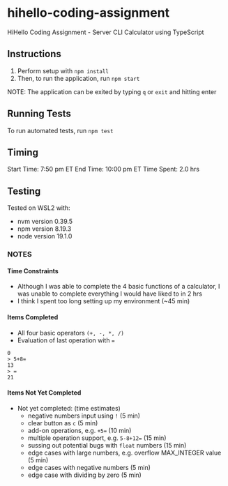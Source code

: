 # hihello-coding-assignment

HiHello Coding Assignment - Server
CLI Calculator using TypeScript

## Instructions

1. Perform setup with `npm install`
2. Then, to run the application, run `npm start`

NOTE: The application can be exited by typing `q` or `exit` and hitting enter

## Running Tests

To run automated tests, run `npm test`

## Timing

Start Time: 7:50 pm ET
End Time: 10:00 pm ET
Time Spent: 2.0 hrs

## Testing

Tested on WSL2 with:

- nvm version 0.39.5
- npm version 8.19.3
- node version 19.1.0

### NOTES

#### Time Constraints

- Although I was able to complete the 4 basic functions of a calculator, I was unable to complete everything I would have liked to in 2 hrs
- I think I spent too long setting up my environment (~45 min)

#### Items Completed

- All four basic operators `(+, -, *, /)`
- Evaluation of last operation with `=`

```
0
> 5+8=
13
> =
21
```

#### Items Not Yet Completed

- Not yet completed: (time estimates)
  - negative numbers input using `!` (5 min)
  - clear button as `c` (5 min)
  - add-on operations, e.g. `+5=` (10 min)
  - multiple operation support, e.g. `5-8+12=` (15 min)
  - sussing out potential bugs with `float` numbers (15 min)
  - edge cases with large numbers, e.g. overflow MAX_INTEGER value (5 min)
  - edge cases with negative numbers (5 min)
  - edge case with dividing by zero (5 min)
